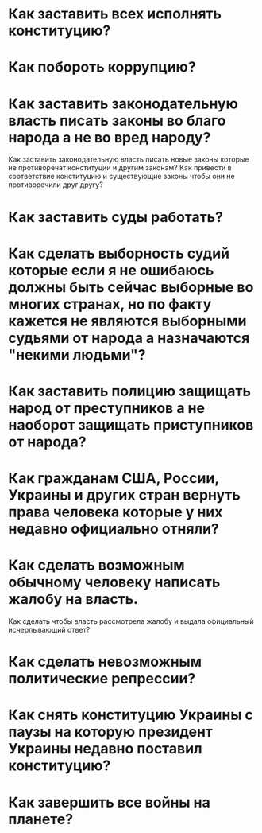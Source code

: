 
# Как заставить всех исполнять конституцию?

# Как побороть коррупцию?

# Как заставить законодательную власть писать законы во благо народа а не во вред народу?
Как заставить законодательную власть писать новые законы которые не противоречат конституции и другим законам?
Как привести в соответствие конституцию и существующие законы чтобы они не противоречили друг другу?

# Как заставить суды работать?

# Как сделать выборность судий которые если я не ошибаюсь должны быть сейчас выборные во многих странах, но по факту кажется не являются выборными судьями от народа а назначаются "некими людьми"?

# Как заставить полицию защищать народ от преступников а не наоборот защищать приступников от народа?

# Как гражданам США, России, Украины и других стран вернуть права человека которые у них недавно официально отняли?

# Как сделать возможным обычному человеку написать жалобу на власть. 
Как сделать чтобы власть рассмотрела жалобу и выдала официальный исчерпывающий ответ?

# Как сделать невозможным политические репрессии?

# Как снять конституцию Украины с паузы на которую президент Украины недавно поставил конституцию?

# Как завершить все войны на планете?